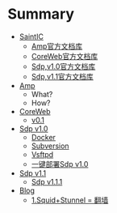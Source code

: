 # Summary

* [SaintIC](README.md)
   * [Amp官方文档库](saintic/amp.md)
   * [CoreWeb官方文档库](saintic/coreweb.md)
   * [Sdp,v1.0官方文档库](saintic/sdp_v1.0.md)
   * [Sdp,v1.1官方文档库](saintic/sdp_v1.1.md)
* [Amp](amp/README.md)
   * What?
   * How?
* [CoreWeb](coreweb/README.md)
   * [v0.1](coreweb/0.1.md)
* [Sdp v1.0](sdpv1.0/README.md)
   * [Docker](sdpv1.0/docker.md)
   * [Subversion](sdpv1.0/subversion.md)
   * [Vsftpd](sdpv1.0/vsftpd.md)
   * [一键部署Sdp v1.0](sdpv1.0/autodeploy.md)
* [Sdp v1.1](sdpv1.1/README.md)
   * [Sdp v1.1.1](sdpv1.1/sdp_v1.1.1.md)
* [Blog](blog/README.md)
   * [1.Squid+Stunnel = 翻墙](blog/1.md)


